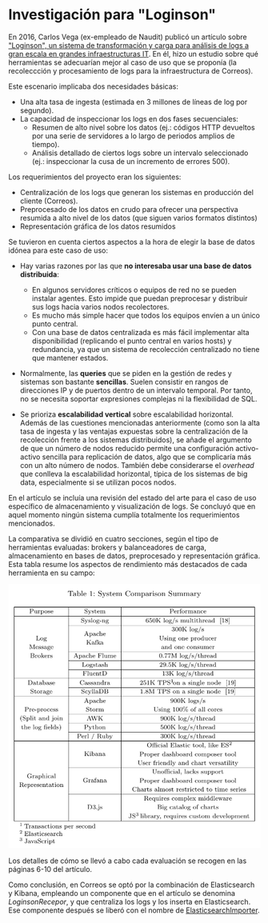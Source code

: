 # Investigación para "Loginson"

En 2016, Carlos Vega (ex-empleado de Naudit) publicó un artículo sobre ["Loginson", un sistema de transformación y carga para análisis de logs a gran escala en grandes infraestructuras IT](https://arxiv.org/abs/1703.02602). En él, hizo un estudio sobre qué herramientas se adecuarían mejor al caso de uso que se proponía (la recoleccción y procesamiento de logs para la infraestructura de Correos).

Este escenario implicaba dos necesidades básicas:
- Una alta tasa de ingesta (estimada en 3 millones de líneas de log por segundo).
- La capacidad de inspeccionar los logs en dos fases secuenciales:
    * Resumen de alto nivel sobre los datos (ej.: códigos HTTP devueltos por una serie de servidores a lo largo de periodos amplios de tiempo).
    * Análisis detallado de ciertos logs sobre un intervalo seleccionado (ej.: inspeccionar la cusa de un incremento de errores 500).

Los requerimientos del proyecto eran los siguientes:
- Centralización de los logs que generan los sistemas en producción del cliente (Correos).
- Preprocesado de los datos en crudo para ofrecer una perspectiva resumida a alto nivel de los datos (que siguen varios formatos distintos)
- Representación gráfica de los datos resumidos

Se tuvieron en cuenta ciertos aspectos a la hora de elegir la base de datos idónea para este caso de uso:

- Hay varias razones por las que **no interesaba usar una base de datos distribuida**:
    * En algunos servidores críticos o equipos de red no se pueden instalar agentes. Esto impide que puedan preprocesar y distribuir sus logs hacia varios nodos recolectores.
    *  Es mucho más simple hacer que todos los equipos envíen a un único punto central.
    *  Con una base de datos centralizada es más fácil implementar alta disponibilidad (replicando el punto central en varios hosts) y redundancia, ya que un sistema de recolección centralizado no tiene que mantener estados.

- Normalmente, las **queries** que se piden en la gestión de redes y sistemas son bastante **sencillas**. Suelen consistir en rangos de direcciones IP y de puertos dentro de un intervalo temporal. Por tanto, no se necesita soportar expresiones complejas ni la flexibilidad de SQL.

- Se prioriza **escalabilidad vertical** sobre escalabilidad horizontal. Además de las cuestiones mencionadas anteriormente (como son la alta tasa de ingesta y las ventajas expuestas sobre la centralización de la recolección frente a los sistemas distribuidos), se añade el argumento de que un número de nodos reducido permite una configuración activo-activo sencilla para replicación de datos, algo que se complicaría más con un alto número de nodos. También debe considerarse el *overhead* que conlleva la escalabilidad horizontal, típica de los sistemas de big data, especialmente si se utilizan pocos nodos.

En el artículo se incluía una revisión del estado del arte para el caso de uso específico de almacenamiento y visualización de logs. Se concluyó que en aquel momento ningún sistema cumplía totalmente los requerimientos mencionados.

La comparativa se dividió en cuatro secciones, según el tipo de herramientas evaluadas: brokers y balanceadores de carga, almacenamiento en bases de datos, preprocesado y representación gráfica. Esta tabla resume los aspectos de rendimiento más destacados de cada herramienta en su campo:

![](loginson-table1_system_comparison_summary.png)

Los detalles de cómo se llevó a cabo cada evaluación se recogen en las páginas 6-10 del artículo.

Como conclusión, en Correos se optó por la combinación de Elasticsearch y Kibana, empleando un componente que en el artículo se denomina *LoginsonRecepor*, y que centraliza los logs y los inserta en Elasticsearch. Ese componente después se liberó con el nombre de [ElasticsearchImporter](https://github.com/carlosvega/ElasticsearchImporter).
